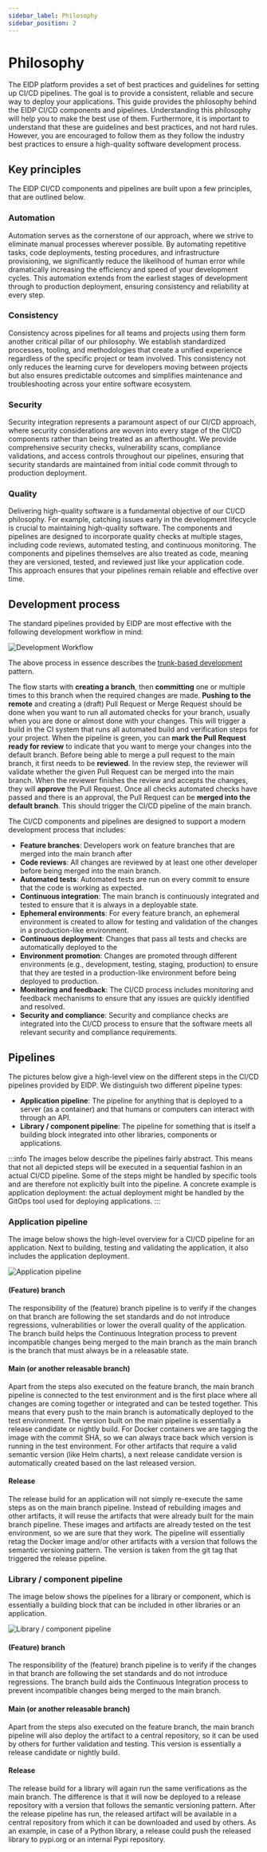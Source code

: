 ```yaml
---
sidebar_label: Philosophy
sidebar_position: 2
---
```


# Philosophy

The EIDP platform provides a set of best practices and guidelines for setting up CI/CD pipelines.
The goal is to provide a consistent, reliable and secure way to deploy your applications.
This guide provides the philosophy behind the EIDP CI/CD components and pipelines.
Understanding this philosophy will help you to make the best use of them.
Furthermore, it is important to understand that these are guidelines and best practices, and not hard rules.
However, you are encouraged to follow them as they follow the industry best practices to ensure a high-quality software development process.

## Key principles

The EIDP CI/CD components and pipelines are built upon a few principles, that are outlined below.

### Automation

Automation serves as the cornerstone of our approach, where we strive to eliminate manual processes wherever possible.
By automating repetitive tasks, code deployments, testing procedures, and infrastructure provisioning, we significantly reduce the likelihood of human error while dramatically increasing the efficiency and speed of your development cycles.
This automation extends from the earliest stages of development through to production deployment, ensuring consistency and reliability at every step.

### Consistency

Consistency across pipelines for all teams and projects using them form another critical pillar of our philosophy.
We establish standardized processes, tooling, and methodologies that create a unified experience regardless of the specific project or team involved.
This consistency not only reduces the learning curve for developers moving between projects but also ensures predictable outcomes and simplifies maintenance and troubleshooting across your entire software ecosystem.

### Security

Security integration represents a paramount aspect of our CI/CD approach, where security considerations are woven into every stage of the CI/CD components rather than being treated as an afterthought.
We provide comprehensive security checks, vulnerability scans, compliance validations, and access controls throughout our pipelines, ensuring that security standards are maintained from initial code commit through to production deployment.

### Quality

Delivering high-quality software is a fundamental objective of our CI/CD philosophy.
For example, catching issues early in the development lifecycle is crucial to maintaining high-quality software.
The components and pipelines are designed to incorporate quality checks at multiple stages, including code reviews, automated testing, and continuous monitoring.
The components and pipelines themselves are also treated as code, meaning they are versioned, tested, and reviewed just like your application code.
This approach ensures that your pipelines remain reliable and effective over time.

## Development process

The standard pipelines provided by EIDP are most effective with the following development workflow in mind:

![Development Workflow](/img/cicd/development-workflow.svg)

The above process in essence describes the [trunk-based development](https://trunkbaseddevelopment.com/) pattern.

The flow starts with **creating a branch**, then **committing** one or multiple times to this branch when the required changes are made.
**Pushing to the remote** and creating a (draft) Pull Request or Merge Request should be done when you want to run all automated checks for your branch, usually when you are done or almost done with your changes.
This will trigger a build in the CI system that runs all automated build and verification steps for your project.
When the pipeline is green, you can **mark the Pull Request ready for review** to indicate that you want to merge your changes into the default branch.
Before being able to merge a pull request to the main branch, it first needs to be **reviewed**.
In the review step, the reviewer will validate whether the given Pull Request can be merged into the main branch.
When the reviewer finishes the review and accepts the changes, they will **approve** the Pull Request.
Once all checks automated checks have passed and there is an approval, the Pull Request can be **merged into the default branch**.
This should trigger the CI/CD pipeline of the main branch.

The CI/CD components and pipelines are designed to support a modern development process that includes:

- **Feature branches**: Developers work on feature branches that are merged into the main branch after
- **Code reviews**: All changes are reviewed by at least one other developer before being merged into the main branch.
- **Automated tests**: Automated tests are run on every commit to ensure that the code is working as expected.
- **Continuous integration**: The main branch is continuously integrated and tested to ensure that it is always in a deployable state.
- **Ephemeral environments**: For every feature branch, an ephemeral environment is created to allow for testing and validation of the changes in a production-like environment.
- **Continuous deployment**: Changes that pass all tests and checks are automatically deployed to the
- **Environment promotion**: Changes are promoted through different environments (e.g., development, testing, staging, production) to ensure that they are tested in a production-like environment before being deployed to production.
- **Monitoring and feedback**: The CI/CD process includes monitoring and feedback mechanisms to ensure that any issues are quickly identified and resolved.
- **Security and compliance**: Security and compliance checks are integrated into the CI/CD process to ensure that the software meets all relevant security and compliance requirements.

## Pipelines

The pictures below give a high-level view on the different steps in the CI/CD pipelines provided by EIDP.
We distinguish two different pipeline types:

- **Application pipeline**: The pipeline for anything that is deployed to a server (as a container) and that humans or computers can interact with through an API.
- **Library / component pipeline**: The pipeline for something that is itself a building block integrated into other libraries, components or applications.

:::info
    The images below describe the pipelines fairly abstract.
    This means that not all depicted steps will be executed in a sequential fashion in an actual CI/CD pipeline.
    Some of the steps might be handled by specific tools and are therefore not explicitly built into the pipeline.
    A concrete example is application deployment: the actual deployment might be handled by the GitOps tool used for deploying applications.
:::

### Application pipeline

The image below shows the high-level overview for a CI/CD pipeline for an application.
Next to building, testing and validating the application, it also includes the application deployment.

![Application pipeline](/img/cicd/build-pipelines-application.svg)

#### (Feature) branch

The responsibility of the (feature) branch pipeline is to verify if the changes on that branch are following the set standards and do not introduce regressions, vulnerabilities or lower the overall quality of the application.
The branch build helps the Continuous Integration process to prevent incompatible changes being merged to the main branch as the main branch is the branch that must always be in a releasable state.

#### Main (or another releasable branch)

Apart from the steps also executed on the feature branch, the main branch pipeline is connected to the test environment and is the first place where all changes are coming together or integrated and can be tested together.
This means that every push to the main branch is automatically deployed to the test environment.
The version built on the main pipeline is essentially a release candidate or nightly build.
For Docker containers we are tagging the image with the commit SHA, so we can always trace back which version is running in the test environment.
For other artifacts that require a valid semantic version (like Helm charts), a next release candidate version is automatically created based on the last released version.

#### Release

The release build for an application will not simply re-execute the same steps as on the main branch pipeline.
Instead of rebuilding images and other artifacts, it will reuse the artifacts that were already built for the main branch pipeline.
These images and artifacts are already tested on the test environment, so we are sure that they work.
The pipeline will essentially retag the Docker image and/or other artifacts with a version that follows the semantic versioning pattern.
The version is taken from the git tag that triggered the release pipeline.

### Library / component pipeline

The image below shows the pipelines for a library or component, which is essentially a building block that can be included in other libraries or an application.

![Library / component pipeline](/img/cicd/build-pipelines-library-component.svg)

#### (Feature) branch

The responsibility of the (feature) branch pipeline is to verify if the changes in that branch are following the set standards and do not introduce regressions.
The branch build aids the Continuous Integration process to prevent incompatible changes being merged to the main branch.

#### Main (or another releasable branch)

Apart from the steps also executed on the feature branch, the main branch pipeline will also deploy the artifact to a central repository, so it can be used by others for further validation and testing.
This version is essentially a release candidate or nightly build.

#### Release

The release build for a library will again run the same verifications as the main branch.
The difference is that it will now be deployed to a release repository with a version that follows the semantic versioning pattern.
After the release pipeline has run, the released artifact will be available in a central repository from which it can be downloaded and used by others.
As an example, in case of a Python library, a release could push the released library to pypi.org or an internal Pypi repository.
